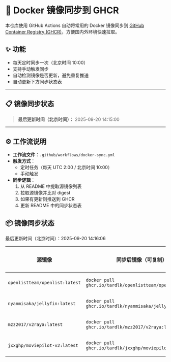 # 🐳 Docker 镜像同步到 GHCR

本仓库使用 GitHub Actions 自动将常用的 Docker 镜像同步到 [GitHub Container Registry (GHCR)](https://ghcr.io)，方便国内外环境快速拉取。

## ✨ 功能
- 每天定时同步一次（北京时间 10:00）
- 支持手动触发同步
- 自动检测镜像是否更新，避免重复推送
- 自动更新下方同步状态表

---

## 📋 镜像同步状态
> **最后更新时间（北京时间）：** 2025-09-20 14:15:00


---

## ⚙️ 工作流说明
- **工作流文件**：`.github/workflows/docker-sync.yml`
- **触发方式**：
  - 定时任务（每天 UTC 2:00 / 北京时间 10:00）
  - 手动触发
- **同步逻辑**：
  1. 从 README 中提取源镜像列表
  2. 拉取源镜像并比对 digest
  3. 如果有更新则推送到 GHCR
  4. 更新 README 中的同步状态表
<!--SYNC-TABLE-START-->
## 📦 镜像同步状态
最后更新时间（北京时间）：2025-09-20 14:16:06

| 源镜像 | 同步后镜像（可复制） | 更新时间（北京时间） | 备注 |
| ------ | ------------------- | -------------------- | ---- |
 `openlistteam/openlist:latest` | `docker pull ghcr.io/tardlk/openlistteam/openlist:latest` | 2025-09-20 14:16:17 |  |
 `nyanmisaka/jellyfin:latest` | `docker pull ghcr.io/tardlk/nyanmisaka/jellyfin:latest` | 2025-09-20 14:17:26 |  |
 `mzz2017/v2raya:latest` | `docker pull ghcr.io/tardlk/mzz2017/v2raya:latest` | 2025-09-20 14:17:37 |  |
 `jxxghp/moviepilot-v2:latest` | `docker pull ghcr.io/tardlk/jxxghp/moviepilot-v2:latest` | 2025-09-20 14:17:57 |  |
<!--SYNC-TABLE-END-->
